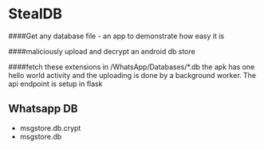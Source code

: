 StealDB
=======

####Get any database file - an app to demonstrate how easy it is

####maliciously upload and decrypt an android db store

####fetch these extensions in /WhatsApp/Databases/*.db
the apk has one hello world activity and the uploading is done by a background
worker. The api endpoint is setup in flask

## Whatsapp DB

- msgstore.db.crypt
- msgstore.db
